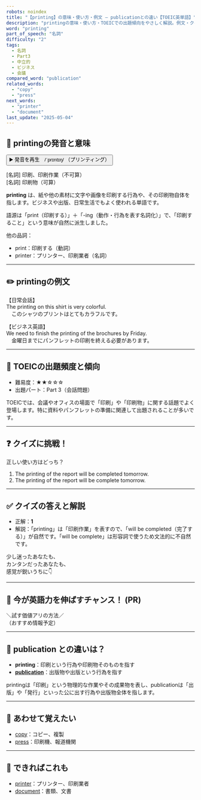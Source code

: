 ```yaml
---
robots: noindex
title: "【printing】の意味・使い方・例文 ― publicationとの違い【TOEIC英単語】"
description: "printingの意味・使い方・TOEICでの出題傾向をやさしく解説。例文・クイズ付きでpublicationとの違いもわかりやすく学べます。"
word: "printing"
part_of_speech: "名詞"
difficulty: "2"
tags:
  - 名詞
  - Part3
  - 中立的
  - ビジネス
  - 会議
compared_word: "publication"
related_words:
  - "copy"
  - "press"
next_words:
  - "printer"
  - "document"
last_update: "2025-05-04"
---
```


## 🔰 printingの発音と意味

<button class="play-audio" onclick="playTTS('printing')">
  <span class="play-audio-main">
    ▶️ 発音を再生　/ˈprɪntɪŋ/
  </span>
  <span class="play-audio-sub">
    （プリンティング）
  </span>
</button>

[名詞] 印刷、印刷作業（不可算）  
[名詞] 印刷物（可算）

**printing** は、紙や他の素材に文字や画像を印刷する行為や、その印刷物自体を指します。ビジネスや出版、日常生活でもよく使われる単語です。

語源は「print（印刷する）」＋「-ing（動作・行為を表す名詞化）」で、「印刷すること」という意味が自然に派生しました。

他の品詞：  
- print：印刷する（動詞）
- printer：プリンター、印刷業者（名詞）

---

## ✏️ printingの例文

【日常会話】  
The printing on this shirt is very colorful.  
　このシャツのプリントはとてもカラフルです。

【ビジネス英語】  
We need to finish the printing of the brochures by Friday.  
　金曜日までにパンフレットの印刷を終える必要があります。

---

## 🎯 TOEICの出題頻度と傾向

- 難易度：★★☆☆☆
- 出題パート：Part 3（会話問題）

TOEICでは、会議やオフィスの場面で「印刷」や「印刷物」に関する話題でよく登場します。特に資料やパンフレットの準備に関連して出題されることが多いです。

---

## ❓ クイズに挑戦！

正しい使い方はどっち？

1. The printing of the report will be completed tomorrow.  
2. The printing of the report will be complete tomorrow.

---

## ✅ クイズの答えと解説

- 正解：**1**
- 解説：「printing」は「印刷作業」を表すので、「will be completed（完了する）」が自然です。「will be complete」は形容詞で使うため文法的に不自然です。

少し迷ったあなたも、  
カンタンだったあなたも、  
感覚が鋭いうちに👇️

---

## 🚀 今が英語力を伸ばすチャンス！ (PR)

<div class="info-center">
＼試す価値アリの方法／<br>  
（おすすめ情報予定）
</div>

---

## 🤔  publication との違いは？

- **printing**：印刷という行為や印刷物そのものを指す
- **[publication](/publication)**：出版物や出版という行為を指す

printingは「印刷」という物理的な作業やその成果物を表し、publicationは「出版」や「発行」といった公に出す行為や出版物全体を指します。

---

## 🧩 あわせて覚えたい

- [copy](/copy)：コピー、複製
- [press](/press)：印刷機、報道機関

---

## 📖 できればこれも

- [printer](/printer)：プリンター、印刷業者
- [document](/document)：書類、文書

<!-- cvid: aid06_bid19 -->
